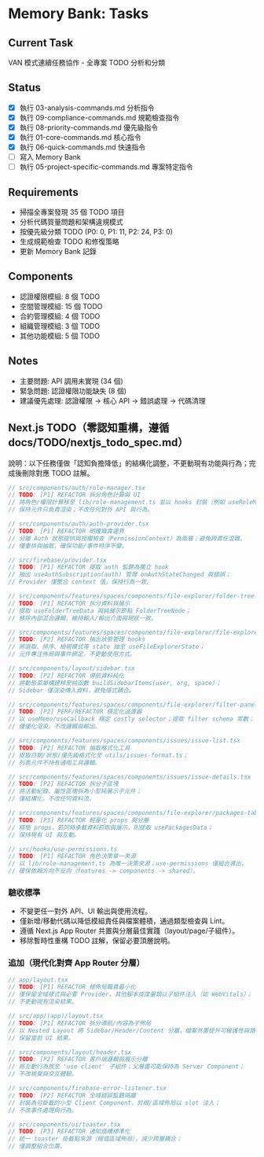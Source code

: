 # Memory Bank: Tasks

## Current Task
VAN 模式連續任務協作 - 全專案 TODO 分析和分類

## Status
- [x] 執行 03-analysis-commands.md 分析指令
- [x] 執行 09-compliance-commands.md 規範檢查指令
- [x] 執行 08-priority-commands.md 優先級指令
- [x] 執行 01-core-commands.md 核心指令
- [x] 執行 06-quick-commands.md 快速指令
- [ ] 寫入 Memory Bank
- [ ] 執行 05-project-specific-commands.md 專案特定指令

## Requirements
- 掃描全專案發現 35 個 TODO 項目
- 分析代碼質量問題和架構違規模式
- 按優先級分類 TODO (P0: 0, P1: 11, P2: 24, P3: 0)
- 生成規範檢查 TODO 和修復策略
- 更新 Memory Bank 記錄

## Components
- 認證權限模組: 8 個 TODO
- 空間管理模組: 15 個 TODO
- 合約管理模組: 4 個 TODO
- 組織管理模組: 3 個 TODO
- 其他功能模組: 5 個 TODO

## Notes
- 主要問題: API 調用未實現 (34 個)
- 緊急問題: 認證權限功能缺失 (8 個)
- 建議優先處理: 認證權限 → 核心 API → 錯誤處理 → 代碼清理

## Next.js TODO（零認知重構，遵循 docs/TODO/nextjs_todo_spec.md）

說明：以下任務僅做「認知負擔降低」的結構化調整，不更動現有功能與行為；完成後刪除對應 TODO 註解。

```typescript
// src/components/auth/role-manager.tsx
// TODO: [P1] REFACTOR 拆分角色計算與 UI
// 將角色/權限計算移至 lib/role-management.ts 並以 hooks 封裝（例如 useRoleMatrix），
// 保持元件只負責渲染；不改任何對外 API 與行為。

// src/components/auth/auth-provider.tsx
// TODO: [P1] REFACTOR 明確職責邊界
// 分離 Auth 狀態提供與授權檢查（PermissionContext）為兩層；避免跨責任混雜。
// 僅重排與抽取，確保功能/事件時序不變。

// src/firebase/provider.tsx
// TODO: [P1] REFACTOR 提取 auth 監聽為獨立 hook
// 抽出 useAuthSubscription(auth) 管理 onAuthStateChanged 與錯誤；
// Provider 僅整合 context 值，保持行為一致。

// src/components/features/spaces/components/file-explorer/folder-tree.tsx
// TODO: [P1] REFACTOR 拆分資料與展示
// 提取 useFolderTreeData 與純展示節點 FolderTreeNode；
// 移除內部混合邏輯，維持輸入/輸出介面與現狀一致。

// src/components/features/spaces/components/file-explorer/file-explorer.tsx
// TODO: [P2] REFACTOR 抽出狀態管理 hooks
// 將選取、排序、檢視模式等 state 抽至 useFileExplorerState；
// 元件專注佈局與事件綁定，不更動使用方式。

// src/components/layout/sidebar.tsx
// TODO: [P2] REFACTOR 導航資料純化
// 將動態菜單構建移至純函數 buildSidebarItems(user, org, space)；
// Sidebar 僅渲染傳入資料，避免隱式耦合。

// src/components/features/spaces/components/file-explorer/filter-panel.tsx
// TODO: [P2] PERF/REFACTOR 穩定化過濾器
// 以 useMemo/useCallback 穩定 costly selector；提取 filter schema 常數；
// 僅優化渲染，不改邏輯與輸出。

// src/components/features/spaces/components/issues/issue-list.tsx
// TODO: [P2] REFACTOR 抽取格式化工具
// 提取日期/狀態/優先級格式化至 utils/issues-format.ts；
// 列表元件不持有通用工具邏輯。

// src/components/features/spaces/components/issues/issue-details.tsx
// TODO: [P2] REFACTOR 拆分子區塊
// 將活動紀錄、屬性區塊拆為小型純展示子元件；
// 僅結構化，不改任何資料流。

// src/components/features/spaces/components/file-explorer/packages-tab.tsx
// TODO: [P3] REFACTOR 輕量化 props 與分層
// 精簡 props，若同時承載資料抓取與展示，則提取 usePackagesData；
// 保持現有 UI 與互動。

// src/hooks/use-permissions.ts
// TODO: [P1] REFACTOR 角色決策單一來源
// 以 lib/role-management.ts 為唯一決策來源；use-permissions 僅組合導出，
// 確保依賴方向不反向（features -> components -> shared）。
```

### 驗收標準
- 不變更任一對外 API、UI 輸出與使用流程。
- 僅新增/移動代碼以降低模組責任與檔案體積，通過類型檢查與 Lint。
- 遵循 Next.js App Router 共置與分層最佳實踐（layout/page/子組件）。
- 移除暫時性重構 TODO 註解，保留必要頂層說明。

### 追加（現代化對齊 App Router 分層）

```typescript
// app/layout.tsx
// TODO: [P1] REFACTOR 根佈局職責最小化
// 僅保留全域樣式與必要 Provider，其他腳本或度量類以子組件注入（如 WebVitals）；
// 不更動現有渲染結果。

// src/app/(app)/layout.tsx
// TODO: [P1] REFACTOR 拆分導航/內容為子佈局
// 以 Nested Layout 將 Sidebar/Header/Content 分離，檔案共置提升可維護性與路由清晰度；
// 保留當前 UI 結果。

// src/components/layout/header.tsx
// TODO: [P2] REFACTOR 客戶端邏輯與展示分離
// 將互動行為放至 'use client' 子組件；父層盡可能保持為 Server Component；
// 不改視覺與交互體驗。

// src/components/firebase-error-listener.tsx
// TODO: [P2] REFACTOR 全域錯誤監聽隔離
// 封裝為可掛載的小型 Client Component，於根/區域佈局以 slot 注入；
// 不改事件處理與行為。

// src/components/ui/toaster.tsx
// TODO: [P3] REFACTOR 通知插槽標準化
// 統一 toaster 掛載點來源（根或區域佈局），減少跨層耦合；
// 僅調整組合位置。
```